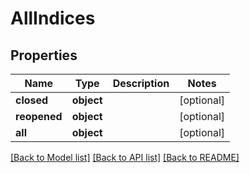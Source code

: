# AllIndices

## Properties
Name | Type | Description | Notes
------------ | ------------- | ------------- | -------------
**closed** | **object** |  | [optional] 
**reopened** | **object** |  | [optional] 
**all** | **object** |  | [optional] 

[[Back to Model list]](../README.md#documentation-for-models) [[Back to API list]](../README.md#documentation-for-api-endpoints) [[Back to README]](../README.md)


